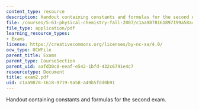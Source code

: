 ```yaml
---
content_type: resource
description: Handout containing constants and formulas for the second exam.
file: /courses/5-61-physical-chemistry-fall-2007/c1aa9878161897199a58a49b5fdd0b91_exam2.pdf
file_type: application/pdf
learning_resource_types:
- Exams
license: https://creativecommons.org/licenses/by-nc-sa/4.0/
ocw_type: OCWFile
parent_title: Exams
parent_type: CourseSection
parent_uid: aafd30c8-eeaf-e542-1bfd-432c6791e4c7
resourcetype: Document
title: exam2.pdf
uid: c1aa9878-1618-9719-9a58-a49b5fdd0b91
---
```

Handout containing constants and formulas for the second exam.